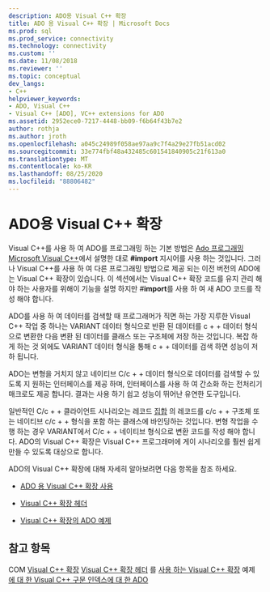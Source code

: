 ```yaml
---
description: ADO용 Visual C++ 확장
title: ADO 용 Visual C++ 확장 | Microsoft Docs
ms.prod: sql
ms.prod_service: connectivity
ms.technology: connectivity
ms.custom: ''
ms.date: 11/08/2018
ms.reviewer: ''
ms.topic: conceptual
dev_langs:
- C++
helpviewer_keywords:
- ADO, Visual C++
- Visual C++ [ADO], VC++ extensions for ADO
ms.assetid: 2952ece0-7217-4448-bb09-f6b64f43b7e2
author: rothja
ms.author: jroth
ms.openlocfilehash: a045c24989f058ae97aa9c7f4a29e27fb51acd02
ms.sourcegitcommit: 33e774fbf48a432485c601541840905c21f613a0
ms.translationtype: MT
ms.contentlocale: ko-KR
ms.lasthandoff: 08/25/2020
ms.locfileid: "88806482"
---
```

# <a name="visual-c-extensions-for-ado"></a>ADO용 Visual C++ 확장
Visual C++를 사용 하 여 ADO를 프로그래밍 하는 기본 방법은 [Ado 프로그래밍 Microsoft Visual C++](./visual-c-ado-programming.md)에서 설명한 대로 **#import** 지시어를 사용 하는 것입니다. 그러나 Visual C++를 사용 하 여 다른 프로그래밍 방법으로 제공 되는 이전 버전의 ADO에는 Visual C++ 확장이 있습니다. 이 섹션에서는 Visual C++ 확장 코드를 유지 관리 해야 하는 사용자를 위해이 기능을 설명 하지만 #**import**를 사용 하 여 새 ADO 코드를 작성 해야 합니다.

 ADO를 사용 하 여 데이터를 검색할 때 프로그래머가 직면 하는 가장 지루한 Visual C++ 작업 중 하나는 VARIANT 데이터 형식으로 반환 된 데이터를 c + + 데이터 형식으로 변환한 다음 변환 된 데이터를 클래스 또는 구조체에 저장 하는 것입니다. 복잡 하 게 하는 것 외에도 VARIANT 데이터 형식을 통해 c + + 데이터를 검색 하면 성능이 저하 됩니다.

 ADO는 변형을 거치지 않고 네이티브 C/c + + 데이터 형식으로 데이터를 검색할 수 있도록 지 원하는 인터페이스를 제공 하며, 인터페이스를 사용 하 여 간소화 하는 전처리기 매크로도 제공 합니다. 결과는 사용 하기 쉽고 성능이 뛰어난 유연한 도구입니다.

 일반적인 C/c + + 클라이언트 시나리오는 레코드 [집합](../../reference/ado-api/recordset-object-ado.md) 의 레코드를 c/c + + 구조체 또는 네이티브 c/c + + 형식을 포함 하는 클래스에 바인딩하는 것입니다. 변형 작업을 수행 하는 경우 VARIANT에서 C/c + + 네이티브 형식으로 변환 코드를 작성 해야 합니다. ADO의 Visual C++ 확장은 Visual C++ 프로그래머에 게이 시나리오를 훨씬 쉽게 만들 수 있도록 대상으로 합니다.

 ADO의 Visual C++ 확장에 대해 자세히 알아보려면 다음 항목을 참조 하세요.

-   [ADO 용 Visual C++ 확장 사용](./using-visual-c-extensions.md)

-   [Visual C++ 확장 헤더](./visual-c-extensions-header.md)

-   [Visual C++ 확장의 ADO 예제](./visual-c-extensions-example.md)

## <a name="see-also"></a>참고 항목
 COM [Visual C++ 확장](./visual-c-extensions-example.md) [Visual C++ 확장 헤더](./visual-c-extensions-header.md) 를 [사용 하는 Visual C++ 확장](./using-visual-c-extensions.md) 예제 [에 대 한 Visual C++ 구문 인덱스에 대 한 ADO](../../reference/ado-api/ado-for-visual-c-syntax-index-for-com.md)